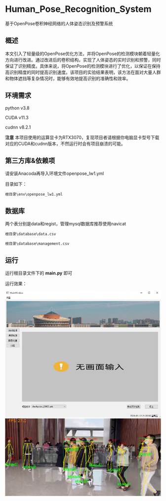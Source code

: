 # Human_Pose_Recognition_System
 基于OpenPose卷积神经网络的人体姿态识别及预警系统
## 概述
 本文引入了轻量级的OpenPose优化方法，并将OpenPose的检测模块朝着轻量化方向进行改进。通过改进后的卷积结构，实现了人体姿态的实时识别和预警，同时保证了识别精度。具体来说，将OpenPose的检测模块进行了优化，以保证在保持高识别精度的同时提高识别速度。该项目的实验结果表明，该方法在面对大量人群和物体遮挡等复杂情况时，能够有效地提高识别的准确性和效率。

## 环境需求
 python v3.8
 
 CUDA v11.3
 
 cudnn v8.2.1
 
 **注意**
本项目使用的运算显卡为RTX3070，复现项目者请根据你电脑显卡型号下载对应的CUDA和cudnn版本，不然运行时会有项目崩溃的可能。

## 第三方库&依赖项
请安装Anacoda再导入环境文件openpose_lw1.yml

目录如下：


`根目录\env\openpose_lw1.yml`

## 数据库
两个表分别是data和regist，管理mysql数据库推荐使用navicat

`根目录\database\data.csv`

`根目录\database\management.csv`

## 运行
运行根目录文件下的
**main.py**
即可

运行效果：
<div align="center">
  <img src="https://github.com/QiYi92/ImageHost/blob/main/img/hprs1.png">
  <img src="https://github.com/QiYi92/ImageHost/blob/main/img/hprs2.png">
</div>
